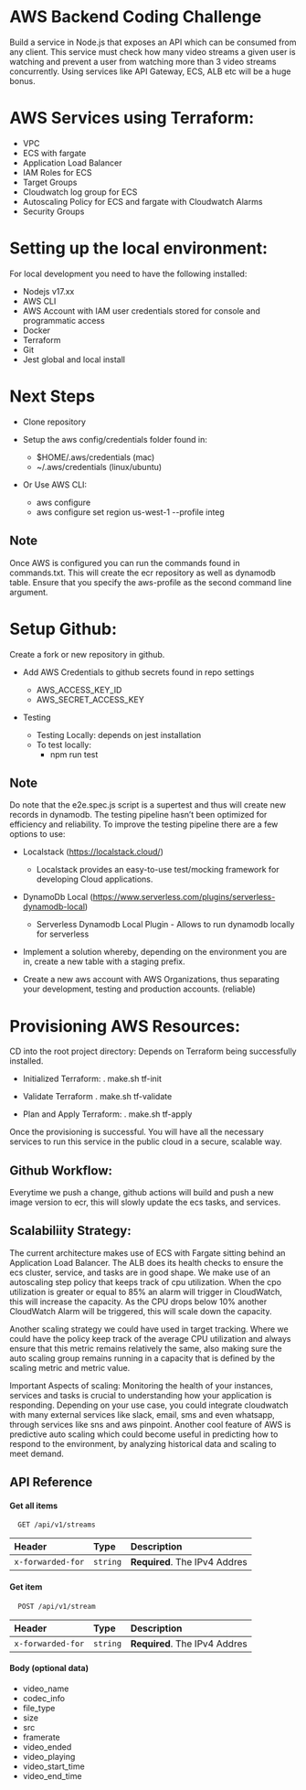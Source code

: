 
# AWS Backend Coding Challenge

Build a service in Node.js that exposes an API which can be consumed from any client. This service must check how many video streams a given user is watching and prevent a user from watching more than 3 video streams concurrently. Using services like API Gateway, ECS, ALB etc will be a huge bonus. 

# AWS Services using Terraform:
- VPC
- ECS with fargate
- Application Load Balancer
- IAM Roles for ECS
- Target Groups
- Cloudwatch log group for ECS
- Autoscaling Policy for ECS and fargate with Cloudwatch Alarms
- Security Groups

# Setting up the local environment:

For local development you need to have the following installed:

- Nodejs v17.xx
- AWS CLI
- AWS Account with IAM user credentials stored for console and programmatic access
- Docker
- Terraform
- Git
- Jest global and local install

# Next Steps

- Clone repository
- Setup the aws config/credentials folder found in:
    - $HOME/.aws/credentials (mac)
    - ~/.aws/credentials (linux/ubuntu)

- Or Use AWS CLI:
    - aws configure
    - aws configure set region us-west-1 --profile integ

## Note
Once AWS is configured you can run the commands found in commands.txt. This will create the ecr repository as well as dynamodb table. Ensure that you specify the aws-profile as the second command line argument.


# Setup Github:

Create a fork or new repository in github.

- Add AWS Credentials to github secrets found in repo settings
    - AWS_ACCESS_KEY_ID
    - AWS_SECRET_ACCESS_KEY

- Testing
    - Testing Locally: depends on jest installation
    - To test locally:
        - npm run test

## Note
Do note that the e2e.spec.js script is a supertest and thus will create new records in dynamodb. The testing pipeline hasn’t been optimized for efficiency and reliability. To improve the testing pipeline there are a few options to use:

- Localstack (https://localstack.cloud/)
    - Localstack provides an easy-to-use test/mocking framework for developing Cloud applications.

- DynamoDb Local (https://www.serverless.com/plugins/serverless-dynamodb-local)
    - Serverless Dynamodb Local Plugin - Allows to run dynamodb locally for serverless

- Implement a solution whereby, depending on the environment you are in, create a new table with a staging prefix.

- Create a new aws account with AWS Organizations, thus separating your development, testing and production accounts. (reliable)



# Provisioning AWS Resources:

CD into the root project directory: Depends on Terraform being successfully installed.

- Initialized Terraform:
    . make.sh tf-init

- Validate Terraform
    . make.sh tf-validate

- Plan and Apply Terraform:
    . make.sh tf-apply



Once the provisioning is successful. You will have all the necessary services to run this service in the public cloud in a secure, scalable way.


## Github Workflow:

Everytime we push a change, github actions will build and push a new image version to ecr, this will slowly update the ecs tasks, and services.



## Scalabiliity Strategy:

The current architecture makes use of ECS with Fargate sitting behind an Application Load Balancer. The ALB does its health checks to ensure the ecs cluster, service, and tasks are in good shape. We make use of an autoscaling step policy that keeps track of cpu utilization. When the cpo utilization is greater or equal to 85% an alarm will trigger in CloudWatch, this will increase the capacity. As the CPU drops below 10% another CloudWatch Alarm will be triggered, this will scale down the capacity.	

Another scaling strategy we could have used in target tracking. Where we could have the policy keep track of the average CPU utilization and always ensure that this metric remains relatively the same, also making sure the auto scaling group remains  running in a capacity that is defined by the scaling metric and metric value.


Important Aspects of scaling:
Monitoring the health of your instances, services and tasks is crucial to understanding how your application is responding. Depending on your use case, you could integrate cloudwatch with many external services like slack, email, sms and even whatsapp, through services like sns and aws pinpoint. Another cool feature of AWS is predictive auto scaling which could become useful in predicting how to respond to the environment, by analyzing historical data and scaling to meet demand.



## API Reference

#### Get all items

```http
  GET /api/v1/streams
```

| Header | Type     | Description                |
| :-------- | :------- | :------------------------- |
| `x-forwarded-for` | `string` | **Required**. The IPv4 Addres |

#### Get item

```http
  POST /api/v1/stream
```

| Header | Type     | Description                       |
| :-------- | :------- | :-------------------------------- |
| `x-forwarded-for`      | `string` | **Required**. The IPv4 Addres |

#### Body (optional data)
- video_name
- codec_info
- file_type
- size
- src
- framerate
- video_ended
- video_playing
- video_start_time
- video_end_time
